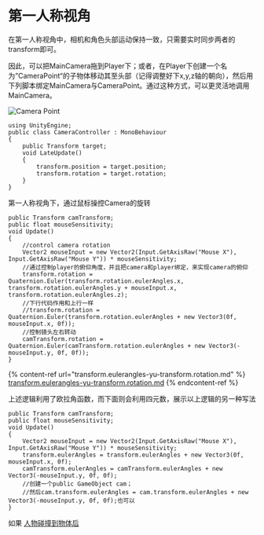 # 第一人称视角

在第一人称视角中，相机和角色头部运动保持一致，只需要实时同步两者的transform即可。

因此，可以把MainCamera拖到Player下；或者，在Player下创建一个名为”CameraPoint“的子物体移动其至头部（记得调整好下x,y,z轴的朝向），然后用下列脚本绑定MainCamera与CameraPoint。通过这种方式，可以更灵活地调用MainCamera。

![Camera Point](../.gitbook/assets/Unity\_MuKhcXoNWy.png)

```
using UnityEngine;
public class CameraController : MonoBehaviour
{
    public Transform target;
    void LateUpdate()
    {
        transform.position = target.position;
        transform.rotation = target.rotation;
    }
}
```

第一人称视角下，通过鼠标操控Camera的旋转

```
public Transform camTransform;
public float mouseSensitivity;
void Update()
{
    //control camera rotation
    Vector2 mouseInput = new Vector2(Input.GetAxisRaw("Mouse X"), Input.GetAxisRaw("Mouse Y")) * mouseSensitivity;
    //通过控制player的俯仰角度，并且把camera和player绑定，来实现camera的俯仰
    transform.rotation = Quaternion.Euler(transform.rotation.eulerAngles.x, transform.rotation.eulerAngles.y + mouseInput.x, transform.rotation.eulerAngles.z);
    //下行代码作用和上行一样
    //transform.rotation = Quaternion.Euler(transform.rotation.eulerAngles + new Vector3(0f, mouseInput.x, 0f));
    //控制镜头左右转动
    camTransform.rotation = Quaternion.Euler(camTransform.rotation.eulerAngles + new Vector3(-mouseInput.y, 0f, 0f));
}
```

{% content-ref url="transform.eulerangles-yu-transform.rotation.md" %}
[transform.eulerangles-yu-transform.rotation.md](transform.eulerangles-yu-transform.rotation.md)
{% endcontent-ref %}

上述逻辑利用了欧拉角函数，而下面则会利用四元数，展示以上逻辑的另一种写法

```
public Transform camTransform;
public float mouseSensitivity;
void Update()
{
    Vector2 mouseInput = new Vector2(Input.GetAxisRaw("Mouse X"), Input.GetAxisRaw("Mouse Y")) * mouseSensitivity;
    transform.eulerAngles = transform.eulerAngles + new Vector3(0f, mouseInput.x, 0f);
    camTransform.eulerAngles = camTransform.eulerAngles + new Vector3(-mouseInput.y, 0f, 0f);
    //创建一个public GameObject cam；
    //然后cam.transform.eulerAngles = cam.transform.eulerAngles + new Vector3(-mouseInput.y, 0f, 0f);也可以
}
```

如果 [人物碰撞到物体后](https://app.gitbook.com/s/fhVo0DEhzYbtmuRTLGnE/\~/changes/oToq09ZSnKhgUpagBaut/player-controller/ren-wu-peng-zhuang-dao-wu-ti-hou-dou-dong)

